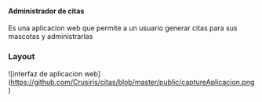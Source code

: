 

#### Administrador de citas

Es una aplicacion web que permite a un usuario generar citas para sus mascotas y administrarlas

### Layout 

![interfaz de aplicacion web]
(https://github.com/Crusiris/citas/blob/master/public/captureAplicacion.png)